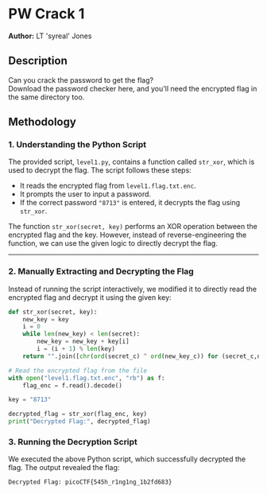 # PW Crack 1  
**Author:** LT 'syreal' Jones  

## Description  
Can you crack the password to get the flag?  
Download the password checker here, and you'll need the encrypted flag in the same directory too.  

## Methodology  

### 1. Understanding the Python Script  
The provided script, `level1.py`, contains a function called `str_xor`, which is used to decrypt the flag. The script follows these steps:  
- It reads the encrypted flag from `level1.flag.txt.enc`.  
- It prompts the user to input a password.  
- If the correct password `"8713"` is entered, it decrypts the flag using `str_xor`.  

The function `str_xor(secret, key)` performs an XOR operation between the encrypted flag and the key. However, instead of reverse-engineering the function, we can use the given logic to directly decrypt the flag.

---

### 2. Manually Extracting and Decrypting the Flag  
Instead of running the script interactively, we modified it to directly read the encrypted flag and decrypt it using the given key:  

```python
def str_xor(secret, key):
    new_key = key
    i = 0
    while len(new_key) < len(secret):
        new_key = new_key + key[i]
        i = (i + 1) % len(key)        
    return "".join([chr(ord(secret_c) ^ ord(new_key_c)) for (secret_c,new_key_c) in zip(secret,new_key)])

# Read the encrypted flag from the file
with open("level1.flag.txt.enc", "rb") as f:
    flag_enc = f.read().decode()

key = "8713"

decrypted_flag = str_xor(flag_enc, key)
print("Decrypted Flag:", decrypted_flag)
```

### 3. Running the Decryption Script
We executed the above Python script, which successfully decrypted the flag.
The output revealed the flag:

```
Decrypted Flag: picoCTF{545h_r1ng1ng_1b2fd683}
```
